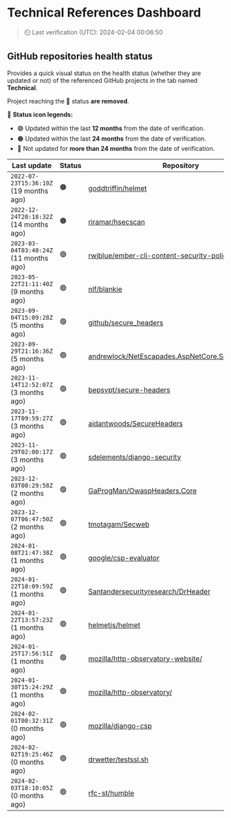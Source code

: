 
# Technical References Dashboard

> :timer_clock: Last verification (UTC): 2024-02-04 00:06:50

## GitHub repositories health status

Provides a quick visual status on the health status (whether they are updated or not) of the referenced GitHub projects in the tab named **Technical**.

Project reaching the :red_circle: status **are removed**.

:speech_balloon: **Status icon legends:**

* :green_circle: Updated within the last **12 months** from the date of verification.
* :orange_circle: Updated within the last **24 months** from the date of verification.
* :red_circle: Not updated for **more than 24 months** from the date of verification.

| Last update | Status | Repository |
| --- | --- | --- |
| `2022-07-23T15:36:10Z` (19 months ago) | :orange_circle: | [goddtriffin/helmet](https://github.com/goddtriffin/helmet) |
| `2022-12-24T20:18:32Z` (14 months ago) | :orange_circle: | [riramar/hsecscan](https://github.com/riramar/hsecscan) |
| `2023-03-04T03:40:24Z` (11 months ago) | :green_circle: | [rwjblue/ember-cli-content-security-policy/](https://github.com/rwjblue/ember-cli-content-security-policy/) |
| `2023-05-22T21:11:40Z` (9 months ago) | :green_circle: | [nlf/blankie](https://github.com/nlf/blankie) |
| `2023-09-04T15:09:28Z` (5 months ago) | :green_circle: | [github/secure_headers](https://github.com/github/secure_headers) |
| `2023-09-29T21:16:36Z` (5 months ago) | :green_circle: | [andrewlock/NetEscapades.AspNetCore.SecurityHeaders](https://github.com/andrewlock/NetEscapades.AspNetCore.SecurityHeaders) |
| `2023-11-14T12:52:07Z` (3 months ago) | :green_circle: | [bepsvpt/secure-headers](https://github.com/bepsvpt/secure-headers) |
| `2023-11-17T09:59:27Z` (3 months ago) | :green_circle: | [aidantwoods/SecureHeaders](https://github.com/aidantwoods/SecureHeaders) |
| `2023-11-29T02:00:17Z` (3 months ago) | :green_circle: | [sdelements/django-security](https://github.com/sdelements/django-security) |
| `2023-12-03T00:29:58Z` (2 months ago) | :green_circle: | [GaProgMan/OwaspHeaders.Core](https://github.com/GaProgMan/OwaspHeaders.Core) |
| `2023-12-07T06:47:50Z` (2 months ago) | :green_circle: | [tmotagam/Secweb](https://github.com/tmotagam/Secweb) |
| `2024-01-08T21:47:38Z` (1 months ago) | :green_circle: | [google/csp-evaluator](https://github.com/google/csp-evaluator) |
| `2024-01-22T10:09:59Z` (1 months ago) | :green_circle: | [Santandersecurityresearch/DrHeader](https://github.com/Santandersecurityresearch/DrHeader) |
| `2024-01-22T13:57:23Z` (1 months ago) | :green_circle: | [helmetjs/helmet](https://github.com/helmetjs/helmet) |
| `2024-01-25T17:56:51Z` (1 months ago) | :green_circle: | [mozilla/http-observatory-website/](https://github.com/mozilla/http-observatory-website/) |
| `2024-01-30T15:24:29Z` (1 months ago) | :green_circle: | [mozilla/http-observatory/](https://github.com/mozilla/http-observatory/) |
| `2024-02-01T00:32:31Z` (0 months ago) | :green_circle: | [mozilla/django-csp](https://github.com/mozilla/django-csp) |
| `2024-02-02T19:25:46Z` (0 months ago) | :green_circle: | [drwetter/testssl.sh](https://github.com/drwetter/testssl.sh) |
| `2024-02-03T18:10:05Z` (0 months ago) | :green_circle: | [rfc-st/humble](https://github.com/rfc-st/humble) |

